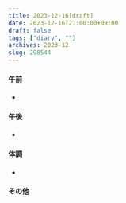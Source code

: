 ```yaml
---
title: 2023-12-16[draft]
date: 2023-12-16T21:00:00+09:00
draft: false
tags: ["diary", ""]
archives: 2023-12
slug: 298544
---
```

#### 午前
- 
#### 午後
- 
#### 体調
- 
#### その他